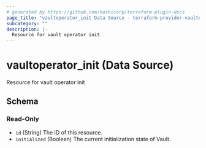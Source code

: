 ```yaml
---
# generated by https://github.com/hashicorp/terraform-plugin-docs
page_title: "vaultoperator_init Data Source - terraform-provider-vaultoperator"
subcategory: ""
description: |-
  Resource for vault operator init
---
```


# vaultoperator_init (Data Source)

Resource for vault operator init



<!-- schema generated by tfplugindocs -->
## Schema

### Read-Only

- `id` (String) The ID of this resource.
- `initialized` (Boolean) The current initialization state of Vault.


